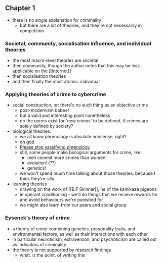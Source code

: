 ## Chapter 1
- there is no single explanation for criminality
	- but there are a lot of theories, and they're not necessarily in competition
### Societal, community, socialisation influence, and individual theories
- the most macro-level theories are societal
- then community, though the author notes that this may be less applicable on the [[Internet]]
- then socialisation theories
- and then finally the most atomic: individual

### Applying theories of crime to cybercrime
- social construction, or:  there's no such thing as an objective crime
	- post-modernism babee!
	- but a valid and interesting point nonetheless
	- do the norms exist for 'new crimes' to be defined, if crimes are solely defined by society?
- biological theories:
	- we all know phrenology is absolute nonsense, right?
	- [oh god](https://www.hitc.com/en-gb/2023/08/15/angel-skull-vs-witch-skull-is-tiktoks-latest-wild-beauty-standard/)
	- [Please stop yassifying phrenology](https://twitter.com/stofthemidwest/status/1691889777019125969)
	- still, some people make biological arguments for crime, like:
		- men commit more crimes than women!
		- evolution! (??)
		- genetics!
	- we won't spend much time talking about those theories. because I think they're silly
- learning theories
	- drawing on the work of [[B.F Skinner]], he of the kamikaze pigeons
	- ie operant conditioning - we'll do things that we receive rewards for and avoid behaviours we're punished for
	- we might also learn from our peers and social group
### Eysenck's theory of crime
- a theory of crime combining genetics, personality traits, and environmental factors, as well as their interactions with each other
- in particular neuroticism, extraversion, and psychoticism are called out as indicators of criminality
- the theory is not supported by research findings
	- what. is the point. of writing this


